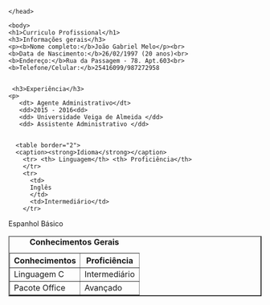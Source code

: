 
<html lang="pt-br">
	<head>
		<meta charset="UTF-8">
		<title> Curriculo profissional</title>
               
	</head>
	
	<body>
	<h1>Curriculo Profissional</h1>
	<h3>Informações gerais</h3>
	<p><b>Nome completo:</b>João Gabriel Melo</p><br>
	<b>Data de Nascimento:</b>26/02/1997 (20 anos)<br>
	<b>Endereço:</b>Rua da Passagem - 78. Apt.603<br>
	<b>Telefone/Celular:</b>25416099/987272958
	
     
     <h3>Experiência</h3>
    <p>
       <dt> Agente Administrativo</dt>
       <dd>2015 - 2016<dd>
       <dd> Universidade Veiga de Almeida </dd>
       <dd> Assistente Administrativo </dd>
             
     
      <table border="2">
      <caption><strong>Idioma</strong></caption>
        <tr> <th> Linguagem</th> <th> Proficiência</th> 
        </tr>
        <tr>
          <td>
          Inglês
          </td>
          <td>Intermediário</td>
        </tr>
<tr>
          <td>
  Espanhol        
  </td>
  <td> Básico </td>
        </tr>
	</table>
<table border="2">
<caption><strong>Conhecimentos Gerais</strong></caption>
        <tr> <th> Conhecimentos</th> <th> Proficiência</th> 
        </tr>
        <tr>
          <td>
          Linguagem C
          </td>
          <td>Intermediário</td>
        </tr>
<tr>
          <td>
  Pacote Office        
  </td>
  <td> Avançado </td>
        </tr>
	</table>
  </body>
  </html>
